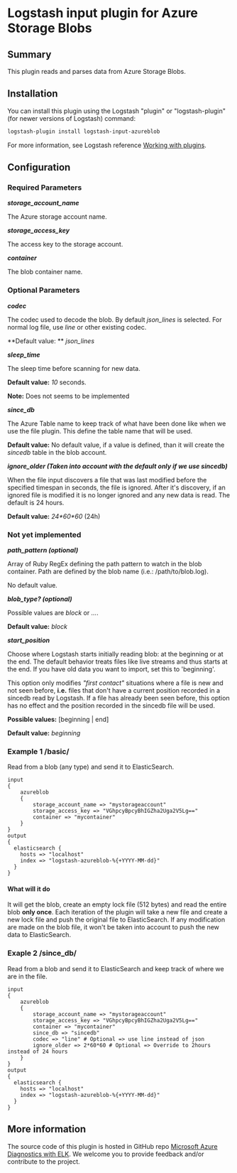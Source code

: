 # Logstash input plugin for Azure Storage Blobs

## Summary
This plugin reads and parses data from Azure Storage Blobs.

## Installation
You can install this plugin using the Logstash "plugin" or "logstash-plugin" (for newer versions of Logstash) command:
```sh
logstash-plugin install logstash-input-azureblob
```

For more information, see Logstash reference [Working with plugins](https://www.elastic.co/guide/en/logstash/current/working-with-plugins.html).

## Configuration
### Required Parameters
__*storage_account_name*__

The Azure storage account name.

__*storage_access_key*__

The access key to the storage account.

__*container*__

The blob container name.

### Optional Parameters
__*codec*__

The codec used to decode the blob. By default *json_lines* is selected. For normal log file, use *line* or other existing codec.

**Default value: ** *json_lines*

__*sleep_time*__

The sleep time before scanning for new data. 

**Default value:** *10* seconds.

**Note:** Does not seems to be implemented

__*since_db*__

The Azure Table name to keep track of what have been done like when we use the file plugin. This define the table name that will be used.

**Default value:** No default value, if a value is defined, than it will create the *sincedb* table in the blob account.

__*ignore_older (Taken into account with the default only if we use sincedb)*__

When the file input discovers a file that was last modified before the specified timespan in seconds, the file is ignored. After it's discovery, if an ignored file is modified it is no longer ignored and any new data is read. The default is 24 hours.

**Default value:** *24&#42;60&#42;60* (24h)

### Not yet implemented
__*path_pattern (optional)*__

Array of Ruby RegEx defining the path pattern to watch in the blob container. Path are defined by the blob name (i.e.: /path/to/blob.log).

No default value.

__*blob_type? (optional)*__

Possible values are *block* or *...*.

**Default value:** *block*

__*start_position*__

Choose where Logstash starts initially reading blob: at the beginning or
at the end. The default behavior treats files like live streams and thus
starts at the end. If you have old data you want to import, set this
to 'beginning'.


This option only modifies *"first contact"* situations where a file
is new and not seen before, **i.e.** files that don't have a current
position recorded in a sincedb read by Logstash. If a file
has already been seen before, this option has no effect and the
position recorded in the sincedb file will be used.

**Possible values:** [beginning | end]

**Default value:** *beginning*

### Example 1 /basic/
Read from a blob (any type) and send it to ElasticSearch.
```
input
{
    azureblob
    {
        storage_account_name => "mystorageaccount"
        storage_access_key => "VGhpcyBpcyBhIGZha2Uga2V5Lg=="
        container => "mycontainer"
    }
}
output
{
  elasticsearch {
    hosts => "localhost"
    index => "logstash-azureblob-%{+YYYY-MM-dd}"
  }
} 
```

#### What will it do
It will get the blob, create an empty lock file (512 bytes) and read the entire blob **only once**. Each iteration of the plugin will take a new file and create a new lock file and push the original file to ElasticSearch. If any modification are made on the blob file, it won't be taken into account to push the new data to ElasticSearch. 

### Exaple 2 /since_db/
Read from a blob and send it to ElasticSearch and keep track of where we are in the file.

```
input
{
    azureblob
    {
        storage_account_name => "mystorageaccount"
        storage_access_key => "VGhpcyBpcyBhIGZha2Uga2V5Lg=="
        container => "mycontainer"
        since_db => "sincedb"
        codec => "line" # Optional => use line instead of json
        ignore_older => 2*60*60 # Optional => Override to 2hours instead of 24 hours
    }
}
output
{
  elasticsearch {
    hosts => "localhost"
    index => "logstash-azureblob-%{+YYYY-MM-dd}"
  }
} 
```

## More information
The source code of this plugin is hosted in GitHub repo [Microsoft Azure Diagnostics with ELK](https://github.com/Azure/azure-diagnostics-tools). We welcome you to provide feedback and/or contribute to the project.